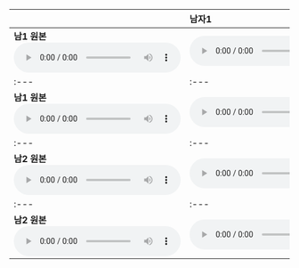 | | **남자1** | **남자2** | **여자1** | **여자2** | **윤석열** | **문재인** | **박근혜** | **송강호** | **이선균** | **유인나** |
| :--- | :--- | :--- | :--- | :--- | :--- | :--- | :--- | :--- | :--- | :--- |
| **남1 원본** <audio src="files/hubert-discrete/남1.wav" controls preload/> |<audio src="files/hubert-discrete/남1-남1_denoised.wav" controls preload/> |<audio src="files/hubert-discrete/남1-남2_denoised.wav" controls preload/> |<audio src="files/hubert-discrete/남1-여1_denoised.wav" controls preload/> |<audio src="files/hubert-discrete/남1-여2_denoised.wav" controls preload/> |<audio src="files/hubert-discrete/남1-윤석열_denoised.wav" controls preload/> |<audio src="files/hubert-discrete/남1-문재인_denoised.wav" controls preload/> |<audio src="files/hubert-discrete/남1-박근혜_denoised.wav" controls preload/> |<audio src="files/hubert-discrete/남1-송강호_denoised.wav" controls preload/> |<audio src="files/hubert-discrete/남1-이선균_denoised.wav" controls preload/> |<audio src="files/hubert-discrete/남1-유인나_denoised.wav" controls preload/> |
| :--- | :--- | :--- | :--- | :--- | :--- | :--- | :--- | :--- | :--- | :--- |
| **남1 원본** <audio src="files/hubert-discrete/남1.wav" controls preload/> |<audio src="files/starganv2-vc/남1-남1_denoised.wav" controls preload/> |<audio src="files/starganv2-vc/남1-남2_denoised.wav" controls preload/> |<audio src="files/starganv2-vc/남1-여1_denoised.wav" controls preload/> |<audio src="files/starganv2-vc/남1-여2_denoised.wav" controls preload/> |<audio src="files/starganv2-vc/남1-윤석열_denoised.wav" controls preload/> |<audio src="files/starganv2-vc/남1-문재인_denoised.wav" controls preload/> |<audio src="files/starganv2-vc/남1-박근혜_denoised.wav" controls preload/> |<audio src="files/starganv2-vc/남1-송강호_denoised.wav" controls preload/> |<audio src="files/starganv2-vc/남1-이선균_denoised.wav" controls preload/> |<audio src="files/starganv2-vc/남1-유인나_denoised.wav" controls preload/> |
| :--- | :--- | :--- | :--- | :--- | :--- | :--- | :--- | :--- | :--- | :--- |
| **남2 원본** <audio src="files/hubert-discrete/남2.wav" controls preload/> |<audio src="files/hubert-discrete/남2-남1_denoised.wav" controls preload/> |<audio src="files/hubert-discrete/남2-남2_denoised.wav" controls preload/> |<audio src="files/hubert-discrete/남2-여1_denoised.wav" controls preload/> |<audio src="files/hubert-discrete/남2-여2_denoised.wav" controls preload/> |<audio src="files/hubert-discrete/남2-윤석열_denoised.wav" controls preload/> |<audio src="files/hubert-discrete/남2-문재인_denoised.wav" controls preload/> |<audio src="files/hubert-discrete/남2-박근혜_denoised.wav" controls preload/> |<audio src="files/hubert-discrete/남2-송강호_denoised.wav" controls preload/> |<audio src="files/hubert-discrete/남2-이선균_denoised.wav" controls preload/> |<audio src="files/hubert-discrete/남2-유인나_denoised.wav" controls preload/> |
| :--- | :--- | :--- | :--- | :--- | :--- | :--- | :--- | :--- | :--- | :--- |
| **남2 원본** <audio src="files/hubert-discrete/남2.wav" controls preload/> |<audio src="files/starganv2-vc/남2-남1_denoised.wav" controls preload/> |<audio src="files/starganv2-vc/남2-남2_denoised.wav" controls preload/> |<audio src="files/starganv2-vc/남2-여1_denoised.wav" controls preload/> |<audio src="files/starganv2-vc/남2-여2_denoised.wav" controls preload/> |<audio src="files/starganv2-vc/남2-윤석열_denoised.wav" controls preload/> |<audio src="files/starganv2-vc/남2-문재인_denoised.wav" controls preload/> |<audio src="files/starganv2-vc/남2-박근혜_denoised.wav" controls preload/> |<audio src="files/starganv2-vc/남2-송강호_denoised.wav" controls preload/> |<audio src="files/starganv2-vc/남2-이선균_denoised.wav" controls preload/> |<audio src="files/starganv2-vc/남2-유인나_denoised.wav" controls preload/> |
